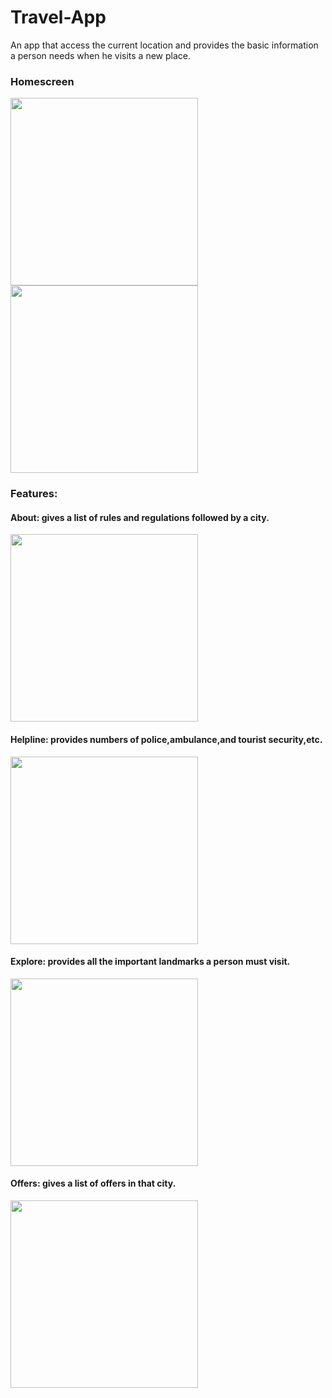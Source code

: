 # Travel-App

An app that access the current location and provides the basic information a person needs when he visits a new place.

### Homescreen

<img src="https://cloud.githubusercontent.com/assets/16516636/16828497/d2969d6a-49ad-11e6-9b38-6ce3988f5629.png" width="300">
<img src="https://cloud.githubusercontent.com/assets/16516636/16828503/ddf18d5a-49ad-11e6-9cb4-b0d6608e9a1a.png" width="300">

### Features:

#### About: gives a list of rules and regulations followed by a city.

<img src="https://cloud.githubusercontent.com/assets/16516636/16828506/e6e17b5a-49ad-11e6-9872-750007c71aa6.png" width="300">

#### Helpline: provides numbers of police,ambulance,and tourist security,etc.

<img src="https://cloud.githubusercontent.com/assets/16516636/16828507/ea49a75e-49ad-11e6-86f5-17092ecc8b76.png" width="300">

#### Explore: provides all the important landmarks a person must visit.

<img src="https://cloud.githubusercontent.com/assets/16516636/16828508/eff4136a-49ad-11e6-84d6-e638e75b8438.png" width="300">

#### Offers: gives a list of offers in that city.

<img src="https://cloud.githubusercontent.com/assets/16516636/16828510/f7e51d58-49ad-11e6-85d0-b0391e234824.png" width="300">



















